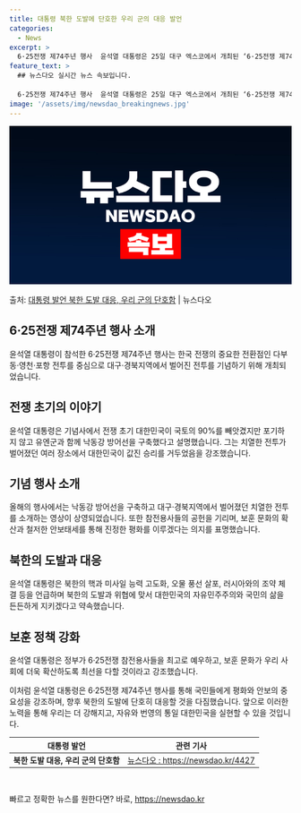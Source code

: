 ```yaml
---
title: 대통령 북한 도발에 단호한 우리 군의 대응 발언
categories:
  - News
excerpt: >
  6·25전쟁 제74주년 행사  윤석열 대통령은 25일 대구 엑스코에서 개최된 ‘6·25전쟁 제74주년 행사’…
feature_text: >
  ## 뉴스다오 실시간 뉴스 속보입니다.

  6·25전쟁 제74주년 행사  윤석열 대통령은 25일 대구 엑스코에서 개최된 ‘6·25전쟁 제74주년 행사’…
image: '/assets/img/newsdao_breakingnews.jpg'
---
```


![뉴스다오 속보](/assets/img/newsdao_breakingnews.jpg)

<p>출처: <a href="https://newsdao.kr/4427" rel="dofollow">대통령 발언 북한 도발 대응, 우리 군의 단호함</a> | 뉴스다오</p>

<h2 data-ke-size="size26">6·25전쟁 제74주년 행사 소개</h2>
<p data-ke-size="size16">윤석열 대통령이 참석한 6·25전쟁 제74주년 행사는 한국 전쟁의 중요한 전환점인 다부동·영천·포항 전투를 중심으로 대구·경북지역에서 벌어진 전투를 기념하기 위해 개최되었습니다.</p>

<h2 data-ke-size="size26">전쟁 초기의 이야기</h2>
<p data-ke-size="size16">윤석열 대통령은 기념사에서 전쟁 초기 대한민국이 국토의 90%를 빼앗겼지만 포기하지 않고 유엔군과 함께 낙동강 방어선을 구축했다고 설명했습니다. 그는 치열한 전투가 벌어졌던 여러 장소에서 대한민국이 값진 승리를 거두었음을 강조했습니다.</p>

<h2 data-ke-size="size26">기념 행사 소개</h2>
<p data-ke-size="size16">올해의 행사에서는 낙동강 방어선을 구축하고 대구·경북지역에서 벌어졌던 치열한 전투를 소개하는 영상이 상영되었습니다. 또한 참전용사들의 공헌을 기리며, 보훈 문화의 확산과 철저한 안보태세를 통해 진정한 평화를 이루겠다는 의지를 표명했습니다.</p>

<h2 data-ke-size="size26">북한의 도발과 대응</h2>
<p data-ke-size="size16">윤석열 대통령은 북한의 핵과 미사일 능력 고도화, 오물 풍선 살포, 러시아와의 조약 체결 등을 언급하며 북한의 도발과 위협에 맞서 대한민국의 자유민주주의와 국민의 삶을 든든하게 지키겠다고 약속했습니다.</p>

<h2 data-ke-size="size26">보훈 정책 강화</h2>
<p data-ke-size="size16">윤석열 대통령은 정부가 6·25전쟁 참전용사들을 최고로 예우하고, 보훈 문화가 우리 사회에 더욱 확산하도록 최선을 다할 것이라고 강조했습니다.</p>

<p data-ke-size="size16">이처럼 윤석열 대통령은 6·25전쟁 제74주년 행사를 통해 국민들에게 평화와 안보의 중요성을 강조하며, 향후 북한의 도발에 단호히 대응할 것을 다짐했습니다. 앞으로 이러한 노력을 통해 우리는 더 강해지고, 자유와 번영의 통일 대한민국을 실현할 수 있을 것입니다.</p>

<table>
    <thead>
        <tr>
            <th>대통령 발언</th>
            <th>관련 기사</th>
        </tr>
    </thead>
    <tbody>
        <tr>
            <td style="text-align: center; height: 17px;"><b>북한 도발 대응, 우리 군의 단호함</b></td>
            <td style="text-align: center; height: 17px;"><a href="https://newsdao.kr/4427">뉴스다오 : https://newsdao.kr/4427</a></td>
        </tr>
    </tbody>
</table>
<p data-ke-size="size16">&nbsp;</p> 

빠르고 정확한 뉴스를 원한다면? 바로, <a href="https://newsdao.kr" rel="dofollow">https://newsdao.kr</a>


    
